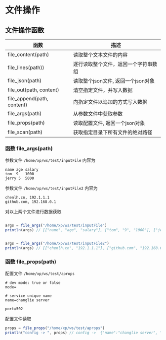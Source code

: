 # 文件操作

## 文件操作函数

| 函数  |	描述   |
|  ----  | ----  |
|  file_content(path)      |  读取整个文本文件的内容  |
|  file_lines(path)) |  逐行读取整个文件，返回一个字符串数组   |
|  file_json(path)     |  读取整个json文件, 返回一个json对象  |
|  file_out(path, content)     |  清空指定文件，并写入数据 |
|  file_append(path, content)  |  向指定文件以追加的方式写入数据  |
|  file_args(path)  |  从参数文件中获取参数  |
|  file_props(path) | 读取配置文件, 返回一个json对象 |
|  file_scan(path)  |  获取指定目录下所有文件的绝对路径  |

### 函数 file_args(path)
参数文件 `/home/xp/ws/test/inputFile` 内容为
```
name age salary
tom  9   1000
jerry 5  5000
```

参数文件 `/home/xp/ws/test/inputFile2` 内容为
```
chenlh.cn, 192.1.1.1
github.com, 192.168.0.1
```
对以上两个文件进行数据获取
```js

args = file_args("/home/xp/ws/test/inputFile")
println(args) // [["name", "age", "salary"], ["tom", "9", "1000"], ["jerry", "5", "5000"]]


args = file_args("/home/xp/ws/test/inputFile2")
println(args) // [["chenlh.cn", "192.1.1.1"], ["github.com", "192.168.0.1"]]

```

### 函数 file_props(path)
配置文件 `/home/xp/ws/test/aprops`
```
# dev mode: true or false
mode=

# service unique name
name=changlie server

port=502
```
配置文件读取
```js
props = file_props("/home/xp/ws/test/aprops")
println("config -> ", props) // config ->  {"name":"changlie server", "port":"502", "mode":""}

```